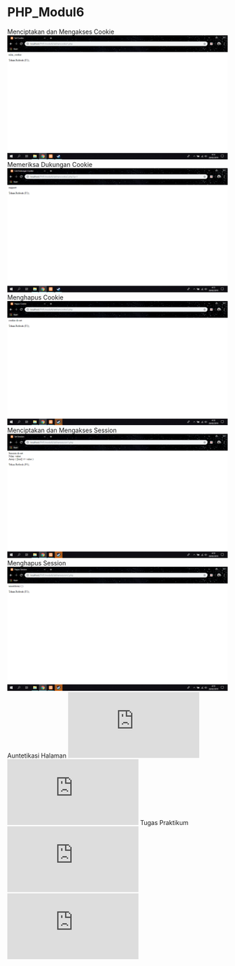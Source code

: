 # PHP_Modul6
Menciptakan dan Mengakses Cookie
![alt text](https://github.com/DemsiRakhi/PHP_Modul6/blob/master/Modul6/SSLatihanCookie1.PNG)
Memeriksa Dukungan Cookie
![alt text](https://github.com/DemsiRakhi/PHP_Modul6/blob/master/Modul6/SSLatihanCookie2.PNG)
Menghapus Cookie
![alt text](https://github.com/DemsiRakhi/PHP_Modul6/blob/master/Modul6/SSLatihanCookie3.PNG)
Menciptakan dan Mengakses Session
![alt text](https://github.com/DemsiRakhi/PHP_Modul6/blob/master/Modul6/SSLatihanSession1.PNG)
Menghapus Session
![alt text](https://github.com/DemsiRakhi/PHP_Modul6/blob/master/Modul6/SSLatihanSession2.PNG)
Auntetikasi Halaman
![alt text](https://github.com/DemsiRakhi/PHP_Modul6/blob/master/Modul6/autentikasi_cookie/index.php)
![alt text](https://github.com/DemsiRakhi/PHP_Modul6/blob/master/Modul6/autentikasi_cookie/auth.php)
Tugas Praktikum
![alt text](https://github.com/DemsiRakhi/PHP_Modul6/blob/master/Modul6/tugaspraktikum/tugaspraktikum.php)
![alt text](https://github.com/DemsiRakhi/PHP_Modul6/blob/master/Modul6/tugaspraktikum/tugaspraktikum1.php)
